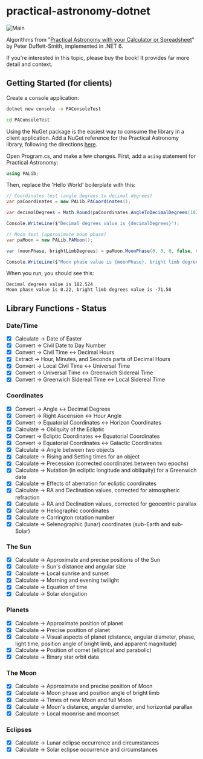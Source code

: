 # practical-astronomy-dotnet

![Main](https://github.com/jfcarr-astronomy/practical-astronomy-dotnet/workflows/Build-Test/badge.svg)

Algorithms from "[Practical Astronomy with your Calculator or Spreadsheet](https://www.amazon.com/Practical-Astronomy-your-Calculator-Spreadsheet/dp/1108436072)" by Peter Duffett-Smith, implemented in .NET 6.

If you're interested in this topic, please buy the book! It provides far more detail and context.

## Getting Started (for clients)

Create a console application:

```bash
dotnet new console -o PAConsoleTest

cd PAConsoleTest
```

Using the NuGet package is the easiest way to consume the library in a client application.  Add a NuGet reference for the Practical Astronomy library, following the directions [here](https://www.nuget.org/packages/PracticalAstronomyDotNet/).

Open Program.cs, and make a few changes.  First, add a `using` statement for Practical Astronomy:

```csharp
using PALib;
```

Then, replace the 'Hello World' boilerplate with this:

```csharp
// Coordinates test (angle degrees to decimal degrees)
var paCoordinates = new PALib.PACoordinates();

var decimalDegrees = Math.Round(paCoordinates.AngleToDecimalDegrees(182, 31, 27), 3);

Console.WriteLine($"Decimal degrees value is {decimalDegrees}");

// Moon test (approximate moon phase)
var paMoon = new PALib.PAMoon();

var (moonPhase, brightLimbDegrees) = paMoon.MoonPhase(0, 0, 0, false, 0, 1, 9, 2003, PAAccuracyLevel.Approximate);

Console.WriteLine($"Moon phase value is {moonPhase}, bright limb degrees value is {brightLimbDegrees}");
```

When you run, you should see this:

```
Decimal degrees value is 182.524
Moon phase value is 0.22, bright limb degrees value is -71.58
```
## Library Functions - Status

### Date/Time

- [x] Calculate -> Date of Easter
- [x] Convert -> Civil Date to Day Number
- [x] Convert -> Civil Time <-> Decimal Hours
- [x] Extract -> Hour, Minutes, and Seconds parts of Decimal Hours
- [x] Convert -> Local Civil Time <-> Universal Time
- [x] Convert -> Universal Time <-> Greenwich Sidereal Time
- [x] Convert -> Greenwich Sidereal Time <-> Local Sidereal Time

### Coordinates

- [x] Convert -> Angle <-> Decimal Degrees
- [x] Convert -> Right Ascension <-> Hour Angle
- [x] Convert -> Equatorial Coordinates <-> Horizon Coordinates
- [x] Calculate -> Obliquity of the Ecliptic
- [x] Convert -> Ecliptic Coordinates <-> Equatorial Coordinates
- [x] Convert -> Equatorial Coordinates <-> Galactic Coordinates
- [x] Calculate -> Angle between two objects
- [x] Calculate -> Rising and Setting times for an object
- [x] Calculate -> Precession (corrected coordinates between two epochs)
- [x] Calculate -> Nutation (in ecliptic longitude and obliquity) for a Greenwich date
- [x] Calculate -> Effects of aberration for ecliptic coordinates
- [x] Calculate -> RA and Declination values, corrected for atmospheric refraction
- [x] Calculate -> RA and Declination values, corrected for geocentric parallax
- [x] Calculate -> Heliographic coordinates
- [x] Calculate -> Carrington rotation number
- [x] Calculate -> Selenographic (lunar) coordinates (sub-Earth and sub-Solar)

### The Sun

- [x] Calculate -> Approximate and precise positions of the Sun
- [x] Calculate -> Sun's distance and angular size
- [x] Calculate -> Local sunrise and sunset
- [x] Calculate -> Morning and evening twilight
- [x] Calculate -> Equation of time
- [x] Calculate -> Solar elongation

### Planets

- [x] Calculate -> Approximate position of planet
- [x] Calculate -> Precise position of planet
- [x] Calculate -> Visual aspects of planet (distance, angular diameter, phase, light time, position angle of bright limb, and apparent magnitude)
- [x] Calculate -> Position of comet (elliptical and parabolic)
- [x] Calculate -> Binary star orbit data

### The Moon

- [x] Calculate -> Approximate and precise position of Moon
- [x] Calculate -> Moon phase and position angle of bright limb
- [x] Calculate -> Times of new Moon and full Moon
- [x] Calculate -> Moon's distance, angular diameter, and horizontal parallax
- [x] Calculate -> Local moonrise and moonset

### Eclipses

- [x] Calculate -> Lunar eclipse occurrence and circumstances
- [x] Calculate -> Solar eclipse occurrence and circumstances
